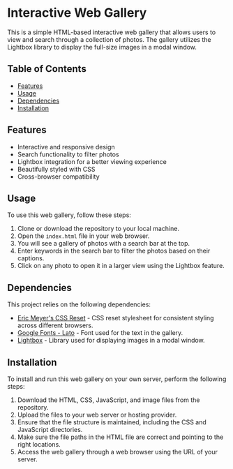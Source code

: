 # Interactive Web Gallery

This is a simple HTML-based interactive web gallery that allows users to view and search through a collection of photos. 
The gallery utilizes the Lightbox library to display the full-size images in a modal window.

## Table of Contents

- [Features](#features)
- [Usage](#usage)
- [Dependencies](#dependencies)
- [Installation](#installation)

## Features

- Interactive and responsive design
- Search functionality to filter photos
- Lightbox integration for a better viewing experience
- Beautifully styled with CSS
- Cross-browser compatibility

## Usage

To use this web gallery, follow these steps:

1. Clone or download the repository to your local machine.
2. Open the `index.html` file in your web browser.
3. You will see a gallery of photos with a search bar at the top.
4. Enter keywords in the search bar to filter the photos based on their captions.
5. Click on any photo to open it in a larger view using the Lightbox feature.

## Dependencies

This project relies on the following dependencies:

- [Eric Meyer's CSS Reset](https://meyerweb.com/eric/tools/css/reset/) - CSS reset stylesheet for consistent styling across different browsers.
- [Google Fonts - Lato](https://fonts.google.com/specimen/Lato) - Font used for the text in the gallery.
- [Lightbox](https://lokeshdhakar.com/projects/lightbox2/) - Library used for displaying images in a modal window.

## Installation

To install and run this web gallery on your own server, perform the following steps:

1. Download the HTML, CSS, JavaScript, and image files from the repository.
2. Upload the files to your web server or hosting provider.
3. Ensure that the file structure is maintained, including the CSS and JavaScript directories.
4. Make sure the file paths in the HTML file are correct and pointing to the right locations.
5. Access the web gallery through a web browser using the URL of your server.


